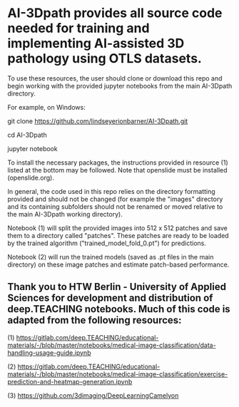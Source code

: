 # AI-3Dpath provides all source code needed for training and implementing AI-assisted 3D pathology using OTLS datasets.

To use these resources, the user should clone or download this repo and begin working with the provided jupyter notebooks from the main AI-3Dpath directory.

For example, on Windows:

git clone https://github.com/lindseyerionbarner/AI-3Dpath.git

cd AI-3Dpath

jupyter notebook


To install the necessary packages, the instructions provided in resource (1) listed at the bottom may be followed. Note that openslide must be installed (openslide.org).

In general, the code used in this repo relies on the directory formatting provided and should not be changed (for example the "images" directory and its containing subfolders should not be renamed or moved relative to the main AI-3Dpath working directory). 


Notebook (1) will split the provided images into 512 x 512 patches and save them to a directory called "patches". These patches are ready to be loaded by the trained algorithm ("trained_model_fold_0.pt") for predictions.

Notebook (2) will run the trained models (saved as .pt files in the main directory) on these image patches and estimate patch-based performance.


## Thank you to HTW Berlin - University of Applied Sciences for development and distribution of deep.TEACHING notebooks. Much of this code is adapted from the following resources:

(1) https://gitlab.com/deep.TEACHING/educational-materials/-/blob/master/notebooks/medical-image-classification/data-handling-usage-guide.ipynb

(2) https://gitlab.com/deep.TEACHING/educational-materials/-/blob/master/notebooks/medical-image-classification/exercise-prediction-and-heatmap-generation.ipynb

(3) https://github.com/3dimaging/DeepLearningCamelyon
